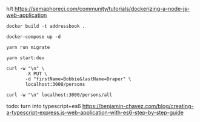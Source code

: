 h/t https://semaphoreci.com/community/tutorials/dockerizing-a-node-js-web-application

`docker build -t addressbook .`

`docker-compose up -d`

`yarn run migrate`

`yarn start:dev`

```
curl -w "\n" \
       -X PUT \
       -d "firstName=Bobbie&lastName=Draper" \
       localhost:3000/persons
```

`curl -w "\n" localhost:3000/persons/all`

todo: turn into typescript+es6 https://benjamin-chavez.com/blog/creating-a-typescript-express.js-web-application-with-es6-step-by-step-guide
